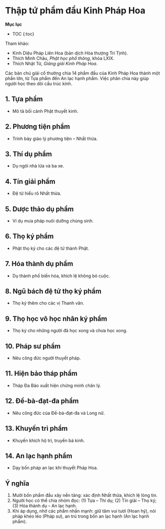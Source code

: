 # Thập tứ phẩm đầu Kinh Pháp Hoa

**Mục lục**

- TOC
{:toc}

Tham khảo:

- Kinh Diệu Pháp Liên Hoa (bản dịch Hòa thượng Trí Tịnh).
- Thích Minh Châu, *Phật học phổ thông*, khóa LXIX.
- Thích Nhật Từ, *Giảng giải Kinh Pháp Hoa*.

Các bản chú giải cổ thường chia 14 phẩm đầu của Kinh Pháp Hoa thành một phần lớn, từ Tựa phẩm đến An lạc hạnh phẩm. Việc phân chia này giúp người học theo dõi cấu trúc kinh.

## 1. Tựa phẩm
- Mô tả bối cảnh Phật thuyết kinh.

## 2. Phương tiện phẩm
- Trình bày giáo lý phương tiện – Nhất thừa.

## 3. Thí dụ phẩm
- Dụ ngôi nhà lửa và ba xe.

## 4. Tín giải phẩm
- Đệ tử hiểu rõ Nhất thừa.

## 5. Dược thảo dụ phẩm
- Ví dụ mưa pháp nuôi dưỡng chúng sinh.

## 6. Thọ ký phẩm
- Phật thọ ký cho các đệ tử thành Phật.

## 7. Hóa thành dụ phẩm
- Dụ thành phố biến hóa, khích lệ không bỏ cuộc.

## 8. Ngũ bách đệ tử thọ ký phẩm
- Thọ ký thêm cho các vị Thanh văn.

## 9. Thọ học vô học nhân ký phẩm
- Thọ ký cho những người đã học xong và chưa học xong.

## 10. Pháp sư phẩm
- Nêu công đức người thuyết pháp.

## 11. Hiện bảo tháp phẩm
- Tháp Đa Bảo xuất hiện chứng minh chân lý.

## 12. Đề-bà-đạt-đa phẩm
- Nêu công đức của Đề-bà-đạt-đa và Long nữ.

## 13. Khuyến trì phẩm
- Khuyến khích hộ trì, truyền bá kinh.

## 14. An lạc hạnh phẩm
- Dạy bốn pháp an lạc khi thuyết Pháp Hoa.

## Ý nghĩa

1. Mười bốn phẩm đầu xây nền tảng: xác định Nhất thừa, khích lệ lòng tin.
2. Người học có thể chia nhóm đọc: (1) Tựa – Thí dụ; (2) Tín giải – Thọ ký; (3) Hóa thành dụ – An lạc hạnh.
3. Khi áp dụng, nhớ các phẩm nhấn mạnh: giữ tâm vui tươi (Hoan hỷ), nói pháp khéo léo (Pháp sư), an trú trong bốn an lạc hạnh (An lạc hạnh phẩm).
